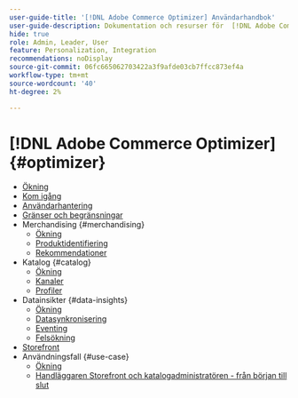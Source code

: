 ```yaml
---
user-guide-title: '[!DNL Adobe Commerce Optimizer] Användarhandbok'
user-guide-description: Dokumentation och resurser för  [!DNL Adobe Commerce Optimizer].
hide: true
role: Admin, Leader, User
feature: Personalization, Integration
recommendations: noDisplay
source-git-commit: 06fc665062703422a3f9afde03cb7ffcc873ef4a
workflow-type: tm+mt
source-wordcount: '40'
ht-degree: 2%

---
```


# [!DNL Adobe Commerce Optimizer] {#optimizer}

- [Ökning](overview.md)
- [Kom igång](get-started.md)
- [Användarhantering](user-management.md)
- [Gränser och begränsningar](boundaries-limits.md)
- Merchandising {#merchandising}
   - [Ökning](./merchandising/overview.md)
   - [Produktidentifiering](./merchandising/product-discovery.md)
   - [Rekommendationer](./merchandising/recommendations.md)
- Katalog {#catalog}
   - [Ökning](./catalog/overview.md)
   - [Kanaler](./catalog/channels.md)
   - [Profiler](./catalog/policies.md)
- Datainsikter {#data-insights}
   - [Ökning](./data-insights/overview.md)
   - [Datasynkronisering](./data-insights/data-sync.md)
   - [Eventing](./data-insights/eventing.md)
   - [Felsökning](./data-insights/troubleshooting.md)
- [Storefront](storefront.md)
- Användningsfall {#use-case}
   - [Ökning](./use-case/overview.md)
   - [Handläggaren Storefront och katalogadministratören - från början till slut](./use-case/admin-use-case.md)

